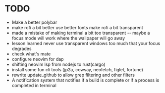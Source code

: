# TODO
- Make a better polybar
- make rofi a bit better use better fonts make rofi a bit transparent
- made a mistake of making terminal a bit too transparent -- maybe a focus mode will work where the wallpaper will go away
- lesson learned never use transparent windows too much that your focus degrades
- check what's mate
- configure neovim for dap
- shifting neovim lsp from nodejs to rust(cargo)
- install some fun cli tools (jp2a, cowsay, neofetch, figlet, fortune)
- rewrite update_github to allow grep filtering and other filters
- A notification system that notifies if a build is complete or if a process is completed in terminal
